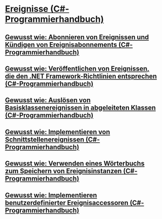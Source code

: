 # [Ereignisse (C#-Programmierhandbuch)](index.md)
## [Gewusst wie: Abonnieren von Ereignissen und Kündigen von Ereignisabonnements (C#-Programmierhandbuch)](how-to-subscribe-to-and-unsubscribe-from-events.md)
## [Gewusst wie: Veröffentlichen von Ereignissen, die den .NET Framework-Richtlinien entsprechen (C#-Programmierhandbuch)](how-to-publish-events-that-conform-to-net-framework-guidelines.md)
## [Gewusst wie: Auslösen von Basisklassenereignissen in abgeleiteten Klassen (C#-Programmierhandbuch)](how-to-raise-base-class-events-in-derived-classes.md)
## [Gewusst wie: Implementieren von Schnittstellenereignissen (C#-Programmierhandbuch)](how-to-implement-interface-events.md)
## [Gewusst wie: Verwenden eines Wörterbuchs zum Speichern von Ereignisinstanzen (C#-Programmierhandbuch)](how-to-use-a-dictionary-to-store-event-instances.md)
## [Gewusst wie: Implementieren benutzerdefinierter Ereignisaccessoren (C#-Programmierhandbuch)](how-to-implement-custom-event-accessors.md)
